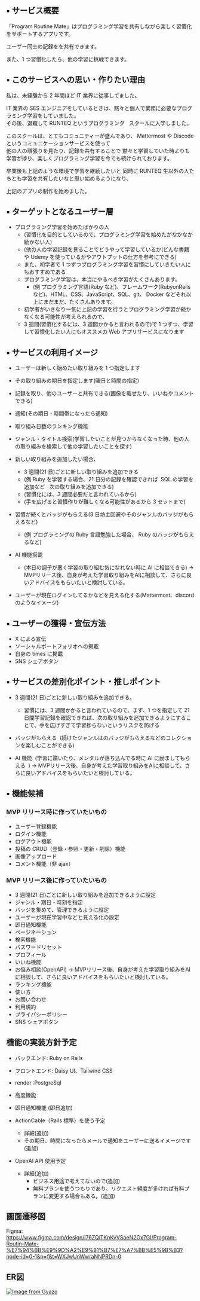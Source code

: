 ## ▪️ サービス概要

「Program Routine Mate」はプログラミング学習を共有しながら楽しく習慣化をサポートするアプリです。

ユーザー同士の記録をを共有できます。

また、1 つ習慣化したら、他の学習に挑戦できます。

## ▪️ このサービスへの思い・作りたい理由

私は、未経験から 2 年間ほど IT 業界に従事してました。

IT 業界の SES エンジニアをしているときは、黙々と個人で業務に必要なプログラミング学習をしていました。  
その後、退職して RUNTEQ というプログラミング   スクールに入学しました。

このスクールは、とてもコミュニティーが盛んであり、
Mattermost や Discode というコミュニケーションサービスを使って  
他の人の頑張りを見たり、記録を共有することで
黙々と学習していた時よりも学習が捗り、楽しくプログラミング学習を今でも続けられております。

卒業後も上記のような環境で学習を継続したいと
同時に RUNTEQ 生以外の人たちとも学習を共有したいなと思い始めるようになり、

上記のアプリの制作を始めました。

## ▪️ ターゲットとなるユーザー層

- プログラミング学習を始めたばかりの人
  - (習慣化を目的としているので、プログラミング学習を始めたがなかなか続かない人)
  - (他の人の学習記録を見ることでどうやって学習しているか(どんな書籍や Udemy を使っているかやアウトプットの仕方を参考にできる)
  - また、初学者で 1 つずつプログラミング学習を習慣にしていきたい人にもおすすめである
  - プログラミング学習は、本当にやるべき学習がたくさんあります。
    - (例 プログラミング言語(Ruby など)、フレームワーク(RubyonRails など)、HTML、CSS、JavaScript、SQL、git、 Docker などそれ以上にまだまだ、たくさんあります。
  - 初学者がいきなり一気に上記の学習を行うとプログラミング学習が続かなくなる可能性が考えられるので、
  - 3 週間(習慣化するには、3 週間かかると言われるので)で 1 つずつ、学習して習慣化したい人にもオススメの Web アプリサービスになります

## ▪️ サービスの利用イメージ

- ユーザーは新しく始めたい取り組みを 1 つ指定します
- その取り組みの期日を指定します(曜日と時間の指定)
- 記録を取り、他のユーザーと共有できる(画像を載せたり、いいねやコメントできる)
- 通知(その期日・時間帯になったら通知)
- 取り組み日数のランキング機能
- ジャンル・タイトル検索(学習したいことが見つからなくなった時、他の人の取り組みを検索して他の学習したいことを探す)

- 新しい取り組みを追加したい場合、

  - 3 週間(21 日)ごとに新しい取り組みを追加できる
  - (例 Ruby を学習する場合、21 日分の記録を確認できれば  SQL の学習を追加など   次の取り組みを追加できる)
  - (習慣化には、3 週間必要だと言われているから)
  - (手を広げると習慣作りが難しくなる可能性があるから 3 セットまで)

- 習慣が続くとバッジがもらえる(3 日坊主回避やそのジャンルのバッジがもらえるなど)
  - (例 プログラミングの Ruby 言語勉強した場合、 Ruby のバッジがもらえるなど)
- AI 機能搭載

  - (本日の調子が悪く学習の取り組む気になれない時に AI に相談できる) → MVPリリース後、自身が考えた学習取り組みをAIに相談して、さらに良いアドバイスをもらいたいと検討している。

- ユーザーが現在ログインしてるかなどを見える化する(Mattermost、discordのようなイメージ)

## ▪️ ユーザーの獲得・宣伝方法

- X による宣伝
- ソーシャルポートフォリオへの掲載
- 自身の times に掲載
- SNS シェアボタン

## ▪️ サービスの差別化ポイント・推しポイント

- 3 週間(21 日)ごとに新しい取り組みを追加できる。

  - 習慣には、3 週間かかると言われているので、まず、1 つを指定して 21 日間学習記録を確認できれば、次の取り組みを追加できるようにすることで、手を広げすぎて学習捗らないというリスクを防げる

- バッジがもらえる  (続けたジャンルはのバッジがもらえるなどのコレクションを楽しむことができる)

- AI 機能  (学習に躓いたり、メンタルが落ち込んでる時に AI に励ましてもらえる  ) → MVPリリース後、自身が考えた学習取り組みをAIに相談して、さらに良いアドバイスをもらいたいと検討している。

## ▪️ 機能候補

### MVP リリース時に作っていたいもの

- ユーザー登録機能
- ログイン機能
- ログアウト機能
- 投稿の CRUD（登録・参照・更新・削除）機能
- 画像アップロード
- コメント機能（非 ajax）

### MVP リリース後に作っていたいもの

- 3 週間(21 日)ごとに新しい取り組みを追加できるように設定
- ジャンル・期日・時刻を指定
- バッジを集めて、管理できるように設定
- ユーザーが現在学習中などと見える化の設定
- 即日通知機能
- ページネーション
- 検索機能
- パスワードリセット
- プロフィール
- いいね機能
- お悩み相談(OpenAPI) → MVPリリース後、自身が考えた学習取り組みをAIに相談して、さらに良いアドバイスをもらいたいと検討している。
- ランキング機能
- 使い方
- お問い合わせ
- 利用規約
- プライバシーポリシー
- SNS シェアボタン

## 機能の実装方針予定

- バックエンド: Ruby on Rails
- フロントエンド: Daisy UI、Tailwind CSS
- render :PostgreSql

- 高度機能
- 即日通知機能 (即日追加)
- ActionCable（Rails 標準）を使う予定
  - 詳細(追加)
  - その期日、時間になったらメールで通知をユーザーに送るイメージです(追加)
- OpenAI API 使用予定
  - 詳細(追加)
    - ビジネス用途で考えてないので(追加)
    - 無料プランを使うつもりであり、リクエスト頻度が多ければ有料プランに変更する場合もある。(追加)

## 画面遷移図
Figma: https://www.figma.com/design/l76ZQiTKnKvVSaeN2Gx7GI/Program-Routin-Mate-%E7%94%BB%E9%9D%A2%E9%81%B7%E7%A7%BB%E5%9B%B3?node-id=0-1&p=f&t=WXJwUnWwraNNPRDn-0
## ER図
[![Image from Gyazo](https://i.gyazo.com/893af016949a07430bb8d433f90e6b8f.png)](https://gyazo.com/893af016949a07430bb8d433f90e6b8f)
